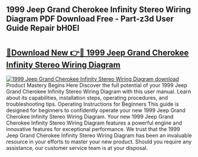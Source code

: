 ## 1999 Jeep Grand Cherokee Infinity Stereo Wiring Diagram PDF Download Free - Part-z3d User Guide Repair bH0El

# <h2><a href="http://dfpp7x5.blite.top/?on=1999+Jeep+Grand+Cherokee+Infinity+Stereo+Wiring+Diagram">🔗Download New 👉🔴 1999 Jeep Grand Cherokee Infinity Stereo Wiring Diagram</a></h2>

[![1999 Jeep Grand Cherokee Infinity Stereo Wiring Diagram download](https://i.imgur.com/lujVjoI.png)](http://dfpp7x5.blite.top/?on=1999+Jeep+Grand+Cherokee+Infinity+Stereo+Wiring+Diagram)
Product Mastery Begins Here Discover the full potential of your 1999 Jeep Grand Cherokee Infinity Stereo Wiring Diagram with this user manual. Learn about its capabilities, installation steps, operating procedures, and troubleshooting tips. Operating Instructions for Beginners This guide is designed for beginners to confidently operate your new 1999 Jeep Grand Cherokee Infinity Stereo Wiring Diagram. Your new 1999 Jeep Grand Cherokee Infinity Stereo Wiring Diagram features a powerful engine and innovative features for exceptional performance. We trust that the 1999 Jeep Grand Cherokee Infinity Stereo Wiring Diagram has been an invaluable resource in your efforts to master your new product. Should you require any assistance, our customer service team is at your disposal.
